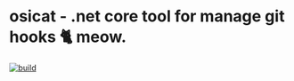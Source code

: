 # osicat - .net core tool for manage git hooks 🐈 meow. 
[![build](https://github.com/ruselknow/osicat/actions/workflows/build.yml/badge.svg?branch=main)](https://github.com/ruselknow/osicat/actions/workflows/build.yml)

